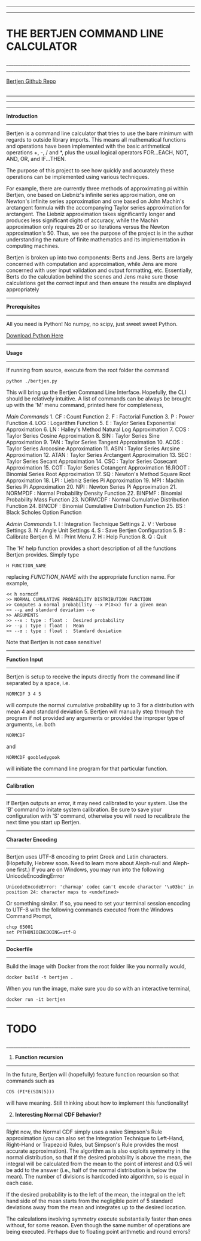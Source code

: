 
_____________________________________________________________________________
_____________________________________________________________________________
<h1>THE BERTJEN COMMAND LINE CALCULATOR</h1>
_____________________________________________________________________________
_____________________________________________________________________________

<a href = "https://github.com/chinchalinchin/bertjen"> Bertjen Github Repo</a><br><br>
_____________________________________________________________________________
_____________________________________________________________________________


_____________________________________________________________________________
<b>Introduction</b>
_____________________________________________________________________________
Bertjen is a command line calculator that tries to use the bare minimum with regards to outside library imports. This means all mathematical functions and operations have been implemented with the basic arithmetical operations +, -, / and *, plus the usual logical operators FOR...EACH, NOT, AND, OR, and IF...THEN. 

The purpose of this project to see how quickly and accurately these operations can be implemented using various techniques. 

For example, there are currently three methods of approximating pi within Bertjen, one based on Liebniz's infinite series approximation, one on Newton's infinite series approximation and one based on John Machin's arctangent formula with the accompanying Taylor series approximation for arctangent. The Liebniz approximation takes significantly longer and produces less significant digits of accuracy, while the Machin approximation only requires 20 or so iterations versus the Newton approximation's 50.  Thus, we see the purpose of the project is in the author understanding the nature of finite mathematics and its implementation in computing machines. 

Bertjen is broken up into two components: Berts and Jens. Berts are largely concerned with computation and approximation, while Jens are more concerned with user input validation  and output formatting, etc. Essentially, Berts do the calculation behind the scenes and Jens make sure those calculations get the correct input and then ensure the results are displayed appropriately


_____________________________________________________________________________
<b>Prerequisites</b>
_____________________________________________________________________________

All you need is Python! No numpy, no scipy, just sweet sweet Python.

<a href="https://www.python.org/downloads/">Download Python Here</a>

_____________________________________________________________________________
<b>Usage</b>
_____________________________________________________________________________
If running from source, execute from the root folder the command

	python ./bertjen.py

This will bring up the Bertjen Command Line Interface. Hopefully, the CLI should be relatively intuitive. A list of commands can be always be brought up with the 'M' menu command, printed here for completeness,

<i>Main Commands</i>
	1. CF : Count Function
	2. F : Factorial Function
	3. P : Power Function
	4. LOG : Logarithm Function
	5. E : Taylor Series Exponential Approximation
	6. LN : Halley's Method Natural Log Approximation
	7. COS : Taylor Series Cosine Approximation
	8. SIN : Taylor Series Sine Approximation
	9. TAN : Taylor Series Tangent Approximation
	10. ACOS : Taylor Series Arccosine Approximation
	11. ASIN : Taylor Series Arcsine Approximation
	12. ATAN : Taylor Series Arctangent Approximation
	13. SEC : Taylor Series Secant Approximation
	14. CSC : Taylor Series Cosecant Approximation
	15. COT : Taylor Series Cotangent Approximation
	16.ROOT : Binomial Series Root Approximation
	17. SQ : Newton's Method Square Root Approximation
	18. LPI : Liebniz Series Pi Approximation
	19. MPI : Machin Series Pi Approximation
	20. NPI : Newton Series Pi Approximation
	21. NORMPDF : Normal Probability Density Function
	22. BINPMF : Binomial Probability Mass Function
	23. NORMCDF : Normal Cumulative Distribution Function
	24. BINCDF : Binomial Cumulative Distribution Function
	25. BS : Black Scholes Option Function

<i>Admin Commands</i>
	1. I : Integration Technique Settings
	2. V : Verbose Settings
	3. N : Angle Unit Settings
	4. S : Save Bertjen Configuration
	5. B : Calibrate Bertjen
	6. M : Print Menu
	7. H : Help Function
	8. Q : Quit

The 'H' help function provides a short description of all the functions Bertjen provides. Simply type 

	H FUNCTION_NAME

replacing <i>FUNCTION_NAME</i> with the appropriate function name. For example, 

	<< h normcdf
	>> NORMAL CUMULATIVE PROBABILITY DISTRIBUTION FUNCTION
	>> Computes a normal probability --x P(X<x) for a given mean
	>> --μ and standard deviation --σ
	>> ARGUMENTS
	>> --x : type : float :  Desired probability
	>> --μ : type : float :  Mean
	>> --σ : type : float :  Standard deviation

Note that Bertjen is not case sensitive! 


_____________________________________________________________________________
<b>Function Input</b>
_____________________________________________________________________________

Bertjen is setup to receive the inputs directly from the command line if separated by a space, i.e.

	NORMCDF 3 4 5

will compute the normal cumulative probability up to 3 for a distribution with mean 4 and standard deviation 5. Bertjen will manually step through the program if not provided any arguments or provided the improper type of arguments, i.e. both

	NORMCDF

and
	
	NORMCDF goobledygook

will initiate the command line program for that particular function. 


_____________________________________________________________________________
<b>Calibration</b>
_____________________________________________________________________________

If Bertjen outputs an error, it may need calibrated to your system. Use the 'B' command to initate system calibration. Be sure to save your configuration with 'S' command, otherwise you will need to recalibrate the next time you start up Bertjen.


_____________________________________________________________________________
<b>Character Encoding</b>
_____________________________________________________________________________

Bertjen uses UTF-8 encoding to print Greek and Latin characters. (Hopefully, Hebrew soon. Need to learn more about Aleph-null and Aleph-one first.) If you are on Windows, you may run into the following UnicodeEncodingErrror

	UnicodeEncodeError: 'charmap' codec can't encode character '\u03bc' in position 24: character maps to <undefined>

Or something similar. If so, you need to set your terminal session encoding to UTF-8 with the following commands executed from the Windows Command Prompt,

	chcp 65001
	set PYTHONIOENCDOING=utf-8


_____________________________________________________________________________
<b>Dockerfile</b>
_____________________________________________________________________________


Build the image with Docker from the root folder like you normally would,

	docker build -t bertjen .

When you run the image, make sure you do so with an interactive terminal,

	docker run -it bertjen


_____________________________________________________________________________
<h1>TODO</h1>
_____________________________________________________________________________


1. <b>Function recursion</b>
_____________________________________________________________________________

In the future, Bertjen will (hopefully) feature function recursion so that
commands such as

	COS (PI*E(SIN(5)))

will have meaning. Still thinking about how to implement this functionality! 


2. <b>Interesting Normal CDF Behavior?</b>
_____________________________________________________________________________
Right now, the Normal CDF simply uses a naive Simpson's Rule approximation (you can also set the Integration Technique to Left-Hand, Right-Hand or Trapezoid Rules, but Simpson's Rule provides the most accurate approximation). The algorithm as is also exploits symmetry in the normal distribution, so that if the desired probability is above the mean, the integral will be calculated from the mean to the point of interest and 0.5 will be add to the answer (i.e., half of the normal distribution is below the mean). The number of divisions is hardcoded into algorithm, so is equal in each case.

If the desired probability is to the left of the mean, the integral on the left hand side of the mean starts from the negligible point of 5 standard deviations away from the mean and integrates up to the desired location. 

The calculations involving symmetry execute substantially faster than ones without, for some reason. Even though the same number of operations are being executed. Perhaps due to floating point arithmetic and round errors? 

